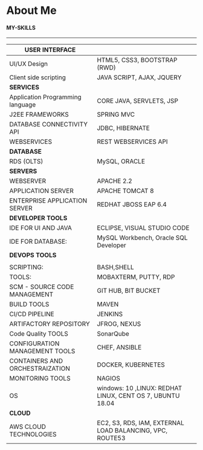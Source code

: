 # About Me
####  MY-SKILLS
--------------------------------

|USER INTERFACE   |                     |
|   ------------------|----------------------------|
|UI/UX Design         |  HTML5, CSS3, BOOTSTRAP (RWD)|
|Client side scripting| JAVA SCRIPT, AJAX, JQUERY |
|**SERVICES**||
|Application Programming language| CORE JAVA, SERVLETS, JSP|
|J2EE FRAMEWORKS| SPRING MVC |
|DATABASE CONNECTIVITY API| JDBC, HIBERNATE|
|WEBSERVICES| REST WEBSERVICES API|
|**DATABASE**|                |
|RDS (OLTS) | MySQL, ORACLE|
|**SERVERS**||
|WEBSERVER| APACHE 2.2|
|APPLICATION SERVER| APACHE TOMCAT 8 |
|ENTERPRISE APPLICATION SERVER| REDHAT JBOSS EAP 6.4|
|**DEVELOPER TOOLS**||
|IDE FOR UI AND JAVA| ECLIPSE, VISUAL STUDIO CODE|
|IDE FOR DATABASE:| MySQL Workbench, Oracle SQL Developer|
| **DEVOPS TOOLS**|                                              |
| | |
| SCRIPTING: | BASH,SHELL |
| TOOLS: | MOBAXTERM, PUTTY, RDP |
|SCM - SOURCE CODE MANAGEMENT |GIT HUB, BIT BUCKET|
|BUILD TOOLS|MAVEN|
|CI/CD PIPELINE|JENKINS|
|ARTIFACTORY REPOSITORY|JFROG, NEXUS|
|Code Quality TOOLS|SonarQube|
|CONFIGURATION MANAGEMENT TOOLS|CHEF, ANSIBLE|
|CONTAINERS AND ORCHESTRAIZATION|DOCKER, KUBERNETES |
|MONITORING TOOLS|NAGIOS|
|OS|windows: 10 ,LINUX:  REDHAT LINUX, CENT OS 7, UBUNTU 18.04 |
|**CLOUD**|
|AWS CLOUD TECHNOLOGIES| EC2, S3, RDS, IAM, EXTERNAL LOAD BALANCING, VPC, ROUTE53|
